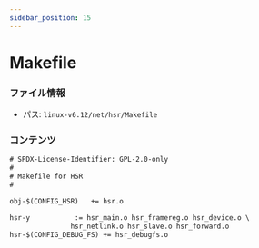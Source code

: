```yaml
---
sidebar_position: 15
---
```

# Makefile

### ファイル情報

- パス: `linux-v6.12/net/hsr/Makefile`

### コンテンツ

```txt
# SPDX-License-Identifier: GPL-2.0-only
#
# Makefile for HSR
#

obj-$(CONFIG_HSR)	+= hsr.o

hsr-y			:= hsr_main.o hsr_framereg.o hsr_device.o \
			   hsr_netlink.o hsr_slave.o hsr_forward.o
hsr-$(CONFIG_DEBUG_FS) += hsr_debugfs.o

```
